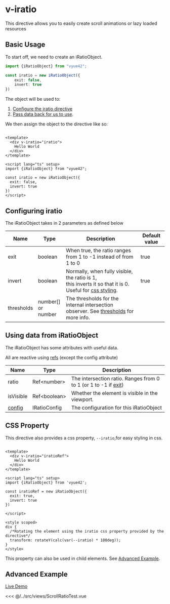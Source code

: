 # v-iratio

This directive allows you to easily create scroll animations or lazy loaded resources

## Basic Usage

To start off, we need to create an iRatioObject.

```ts
import {iRatioObject} from "vyue42";

const iratio = new iRatioObject({
    exit: false,
    invert: true
})
```

The object will be used to:

1. [Configure the iratio directive](#configuring-iratio)
2. [Pass data back for us to use](#using-data-from-iratioobject).

We then assign the object to the directive like so:

```vue

<template>
  <div v-iratio="iratio">
    Hello World
  </div>
</template>

<script lang="ts" setup>
import {iRatioObject} from "vyue42";

const iratio = new iRatioObject({
  exit: false,
  invert: true
})
</script>
```

## Configuring iratio

The iRatioObject takes in 2 parameters as defined below

| Name       | Type                    | Description                                                                                                                                                                  | Default value |
|------------|-------------------------|------------------------------------------------------------------------------------------------------------------------------------------------------------------------------|---------------|
| exit       | boolean                 | When true, the ratio ranges<br/>from 1 to -1 instead of from 1 to 0                                                                                                          | true          |
| invert     | boolean                 | Normally, when fully visible, the ratio is 1,<br/> this inverts it so that it is 0.<br/>Useful for [css styling](#css-property).                                             | true          |
| thresholds | number[] <br/>or number | The thresholds for the internal intersection observer. See [thresholds](https://developer.mozilla.org/en-US/docs/Web/API/Intersection_Observer_API#threshold) for more info. |               |

## Using data from iRatioObject

The iRatioObject has some attributes with useful data.

All are reactive using [refs](https://vuejs.org/api/reactivity-core.html#ref) (except the config attribute)

| Name                          | Type          | Description                                                                            |
|-------------------------------|---------------|----------------------------------------------------------------------------------------|
| ratio                         | Ref\<number>  | The intersection ratio. Ranges from 0 to 1 (or 1 to -1 if [exit](#configuring-iratio)) |
| isVisible                     | Ref\<boolean> | Whether the element is visible in the viewport.                                        |
| [config](#configuring-iratio) | IRatioConfig  | The configuration for this iRatioObject                                                |

## CSS Property

This directive also provides a css property, `--iratio`,for easy styling in css.

```vue

<template>
  <div v-iratio="iratioRef">
    Hello World
  </div>
</template>

<script lang="ts" setup>
import {iRatioObject} from 'vyue42';

const iratioRef = new iRatioObject({
  exit: true,
  invert: true
})

</script>

<style scoped>
div {
  /*Rotating the element using the iratio css property provided by the directive*/
  transform: rotateY(calc(var(--iratio) * 180deg));
}
</style>

```

This property can also be used in child elements. See [Advanced Example](#Advanced-Example).

## Advanced Example

[Live Demo](https://stackblitz.com/edit/examples-vyue42-viratio?file=src/App.vue)

<<< @/../src/views/ScrollRatioTest.vue
